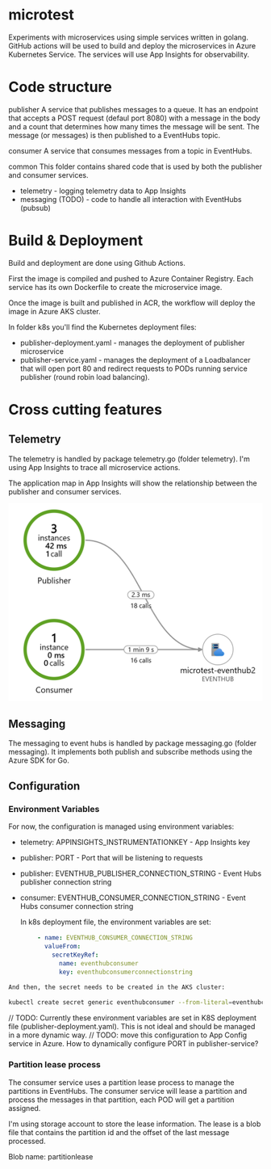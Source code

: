 # microtest
Experiments with microservices using simple services written in golang. GitHub actions will be used to build and deploy the microservices in Azure Kubernetes Service. The services will use App Insights for observability.

# Code structure

publisher
A service that publishes messages to a queue. It has an endpoint that accepts a POST request (defaul port 8080) with a message in the body and a count that determines how many times the message will be sent. The message (or messages) is then published to a EventHubs topic.

consumer
A service that consumes messages from a topic in EventHubs.

common
This folder contains shared code that is used by both the publisher and consumer services.
* telemetry - logging telemetry data to App Insights
* messaging (TODO) - code to handle all interaction with EventHubs (pubsub)

# Build & Deployment

Build and deployment are done using Github Actions.

First the image is compiled and pushed to Azure Container Registry. Each service has its own Dockerfile to create the microservice image.

Once the image is built and published in ACR, the workflow will deploy the image in Azure AKS cluster.

In folder k8s you'll find the Kubernetes deployment files:
* publisher-deployment.yaml - manages the deployment of publisher microservice
* publisher-service.yaml - manages the deployment of a Loadbalancer that will open port 80 and redirect requests to PODs running service publisher (round robin load balancing).

# Cross cutting features

## Telemetry

The telemetry is handled by package telemetry.go (folder telemetry). I'm using App Insights to trace all microservice actions.

The application map in App Insights will show the relationship between the publisher and consumer services.

![alt text](image.png)

## Messaging

The messaging to event hubs is handled by package messaging.go (folder messaging).
It implements both publish and subscribe methods using the Azure SDK for Go.

## Configuration

### Environment Variables

For now, the configuration is managed using environment variables:
* telemetry: APPINSIGHTS_INSTRUMENTATIONKEY - App Insights key
* publisher: PORT - Port that will be listening to requests
* publisher: EVENTHUB_PUBLISHER_CONNECTION_STRING - Event Hubs publisher connection string
* consumer: EVENTHUB_CONSUMER_CONNECTION_STRING - Event Hubs consumer connection string

    In k8s deployment file, the environment variables are set:

```yaml
        - name: EVENTHUB_CONSUMER_CONNECTION_STRING
          valueFrom:
            secretKeyRef:
              name: eventhubconsumer
              key: eventhubconsumerconnectionstring
```

    And then, the secret needs to be created in the AKS cluster:

```bash
kubectl create secret generic eventhubconsumer --from-literal=eventhubconsumerconnectionstring="Endpoint=sb://<yournamespace>.servicebus.windows.net/;SharedAccessKeyName=<yourkeyname>;SharedAccessKey=<yourkey>;EntityPath=<yourentitypath>"
```

// TODO: Currently these environment variables are set in K8S deployment file (publisher-deployment.yaml). This is not ideal and should be managed in a more dynamic way.
// TODO: move this configuration to App Config service in Azure. How to dynamically configure PORT in publisher-service?


### Partition lease process

The consumer service uses a partition lease process to manage the partitions in EventHubs. The consumer service will lease a partition and process the messages in that partition, each POD will get a partition assigned.

I'm using storage account to store the lease information. The lease is a blob file that contains the partition id and the offset of the last message processed.

Blob name: partitionlease